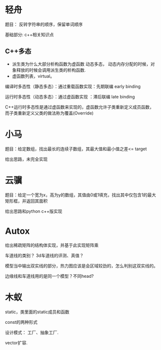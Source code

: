 # 轻舟

题目： 反转字符串的顺序，保留单词顺序

基础部分: c++相关知识点

## C++多态

- 派生类为什么大部分析构函数为虚函数 动态多态， 动态内存分配的时候，对象释放的时候会调用派生类的析构函数.
- 虚函数列表，virtual。

编译时多态性（静态多态）：通过重载函数实现：先期联编 early binding

运行时多态性（动态多态）：通过虚函数实现 ：滞后联编 late binding

C++运行时多态性是通过虚函数来实现的，虚函数允许子类重新定义成员函数，而子类重新定义父类的做法称为覆盖(Override)

# 小马

题目：给定数组，找出最长的连续子数组，其最大值和最小值之差<= target

给出思路，未完全实现

# 云骥

题目：给定一个宽为x，高为y的数组，其值由0或1填充，找出其中仅包含1的最大矩形框，并返回其面积

给出思路和python c++版实现

# Autox

给出稀疏矩阵的结构体实现，并基于此实现矩阵乘

车道线的类别？ 3d车道线的评测、真值？

模型当中输出双实线的部分，热力图应该是会区域较劲的，怎么判别这双实线的。

边缘线和车道线用的是同一个模型？不同head?

# 木蚁

static，类里面的static成员和函数

const的两种形式


设计模式： 工厂、抽象工厂. 

vector扩容.

